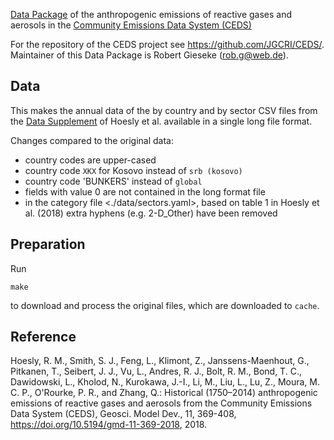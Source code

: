 [Data Package](http://frictionlessdata.io/specs/data-package/) of the
anthropogenic emissions of reactive gases and aerosols in the
[Community Emissions Data System (CEDS)](http://www.globalchange.umd.edu/ceds/)

For the repository of the CEDS project see <https://github.com/JGCRI/CEDS/>.
Maintainer of this Data Package is Robert Gieseke (<rob.g@web.de>).

## Data
This makes the annual data of the by country and by sector CSV files from the [Data Supplement](https://www.geosci-model-dev.net/11/369/2018/gmd-11-369-2018-assets.html) of Hoesly et al. available in a single long file format.

Changes compared to the original data:
  - country codes are upper-cased
  - country code `XKX` for Kosovo instead of `srb (kosovo)`
  - country code 'BUNKERS' instead of `global`
  - fields with value 0 are not contained in the long format file
  - in the category file <./data/sectors.yaml>, based on table 1 in Hoesly et
    al. (2018) extra hyphens (e.g. 2-D_Other) have been removed

## Preparation

Run

```
make
```

to download and process the original files, which are downloaded to `cache`.

## Reference

Hoesly, R. M., Smith, S. J., Feng, L., Klimont, Z., Janssens-Maenhout, G., Pitkanen, T., Seibert, J. J., Vu, L., Andres, R. J., Bolt, R. M., Bond, T. C., Dawidowski, L., Kholod, N., Kurokawa, J.-I., Li, M., Liu, L., Lu, Z., Moura, M. C. P., O'Rourke, P. R., and Zhang, Q.: Historical (1750–2014) anthropogenic emissions of reactive gases and aerosols from the Community Emissions Data System (CEDS), Geosci. Model Dev., 11, 369-408, https://doi.org/10.5194/gmd-11-369-2018, 2018.
